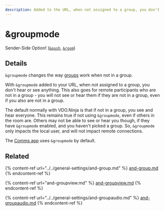```yaml
---
description: Added to the URL, when not assigned to a group, you don't hear or see anything
---
```


# \&groupmode

Sender-Side Option! ([`&push`](../../source-settings/push.md), [`&room`](../../general-settings/room.md))

## Details

`&groupmode` changes the way [groups](../../general-settings/and-group.md) work when not in a group.

With `&groupmode` added to your URL, when not assigned to a group, you don't hear or see anything. This also goes for remote participants who are not in a group - you will not see or hear them if they are not in a group, even if you also are not in a group.

The default normally with VDO.Ninja is that if not in a group, you see and hear everyone. This remains true if not using `&groupmode`, even if others in the room are. Others may not be able to see or hear you though, if they have `&groupmode` enabled, and you haven't picked a group. So, `&groupmode` only impacts the local user, and will not impact remote connections.

The [Comms app](../../steves-helper-apps/comms.md) uses `&groupmode` by default.

## Related

{% content-ref url="../../general-settings/and-group.md" %}
[and-group.md](../../general-settings/and-group.md)
{% endcontent-ref %}

{% content-ref url="and-groupview.md" %}
[and-groupview.md](and-groupview.md)
{% endcontent-ref %}

{% content-ref url="../../general-settings/and-groupaudio.md" %}
[and-groupaudio.md](../../general-settings/and-groupaudio.md)
{% endcontent-ref %}

